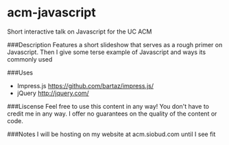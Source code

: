 acm-javascript
==============

Short interactive talk on Javascript for the UC ACM

###Description
Features a short slideshow that serves as a rough primer
on Javascript. Then I give some terse example of Javascript
and ways its commonly used

###Uses 
* Impress.js https://github.com/bartaz/impress.js/
* jQuery http://jquery.com/

###Liscense
Feel free to use this content in any way! You don't have to credit 
me in any way. I offer no guarantees on  the quality of the content 
or code.

###Notes
I will be hosting on my website at acm.siobud.com until
I see fit
